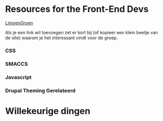 # Resources for the Front-End Devs
[LimoenGroen](http://limoengroen.nl)

Als je een link wil toevoegen zet er kort bij (of kopieer een klein beetje van de site) waarom je het interessant vindt voor de groep.

### CSS

### SMACCS

### Javascript

### Drupal Theming Gerelateerd



# Willekeurige dingen
